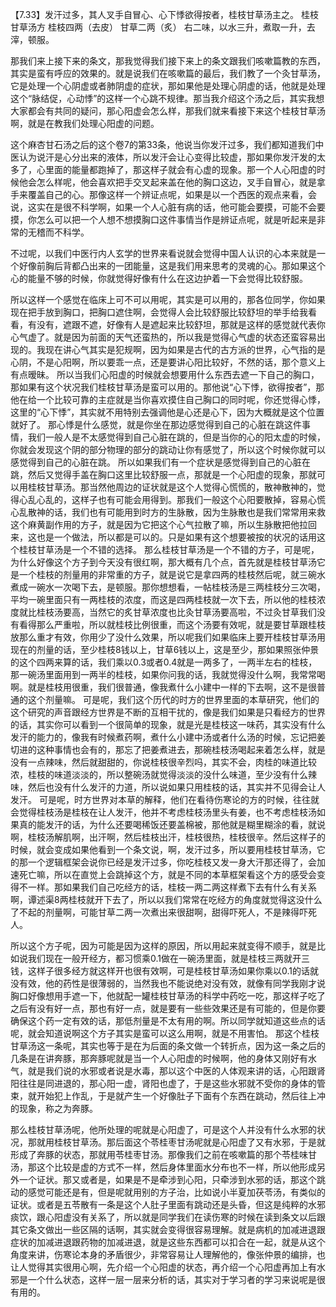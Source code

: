 【7.33】发汗过多，其人叉手自冒心、心下悸欲得按者，桂枝甘草汤主之。
桂枝甘草汤方
桂枝四两（去皮） 甘草二两（炙）
右二味，以水三升，煮取一升，去滓，顿服。

那我们来上接下来的条文，那我觉得我们接下来上的条文跟我们咳嗽篇教的东西，其实是蛮有呼应的效果的。就是说我们在咳嗽篇的最后，我们教了一个灸甘草汤，它是处理一个心阴虚或者肺阴虚的症状，那如果他是处理心阴虚的话，他就是处理这个“脉结促，心动悸”的这样一个心跳不规律。那当我介绍这个汤之后，其实我想大家都会有共同的疑问，那心阳虚会怎么样，那我们就来看接下来这个桂枝甘草汤啊，就是在教我们处理心阳虚的问题。

这个麻杏甘石汤之后的这个卷7的第33条，他说当你发汗过多，我们都知道我们中医认为说汗是心分出来的液体，所以发汗会让心变得比较虚，那如果你发汗发的太多了，心里面的能量都跑掉了，那这样子就会有心虚的现象。那一个人心阳虚的时候他会怎么样呢，他会喜欢把手交叉起来盖在他的胸口这边，叉手自冒心，就是拿手来覆盖自己的心。那像这样一个辨证点呢，如果是以一个西医的观点来看，会说，这实在是很不科学啊，如果一个人心脏有病的话，他可能会要摸，可能不会要摸，你怎么可以把一个人想不想摸胸口这件事情当作是辨证点呢，就是听起来是非常的无稽而不科学。

不过呢，以我们中医行内人玄学的世界来看说就会觉得中国人认识的心本来就是一个好像前胸后背都凸出来的一团能量，这是我们用来思考的灵魂的心。那如果这个心的能量不够的时候，你就觉得好像有什么在这边护着一下会觉得比较舒服。

所以这样一个感觉在临床上可不可以用呢，其实是可以用的，那各位同学，你如果现在把手放到胸口，把胸口遮住啊，会觉得人会比较舒服比较舒坦的举手给我看看，有没有，遮跟不遮，好像有人是遮起来比较舒坦，那就是这样的感觉就代表你心气虚了。就是因为前面的天气还蛮热的，所以我是觉得心气虚的状态还蛮容易出现的。我现在讲心气其实是犯规啊，因为如果是古代的古方派的世界，心气指的是心阴，不是心阳啊，所以要乖一点，还是要讲心阳比较好，不然的话，那个意义上有点暧昧。
所以当我们心阳虚的时候就会想要用什么东西去遮一下自己的胸口，那如果有这个状况我们桂枝甘草汤是蛮可以用的。那他说“心下悸，欲得按者”，那他在给一个比较可靠的主症就是当你喜欢摸住自己胸口的同时呢，你还觉得心悸，这里的“心下悸”，其实就不用特别去强调他是心还是心下，因为大概就是这个位置就好了。
那心悸是什么感觉，就是你坐在那边感觉得到自己的心脏在跳这件事情，我们一般人是不太感觉得到自己心脏在跳的，但是当你的心的阳太虚的时候，你就会发现这个阴的部分物理的部分的跳动让你有感觉了，所以这个时候你就可以感觉得到自己的心脏在跳。
所以如果我们有一个症状是感觉得到自己的心脏在跳，然后又觉得手盖在胸口这里比较舒服一点，那就是一个心阳虚的现象，那就可以用桂枝甘草汤。那当然他周边的证状就是这个人觉得心慌慌的，散神散神的，觉得心乱心乱的，这样子也有可能会用得到。那我们一般这个心阳要散掉，容易心慌心乱散神的话，我们也有可能用到时方的生脉散，因为生脉散也是我们常常用来救这个麻黄副作用的方子，就是因为它把这个心气拉散了嘛，所以生脉散把他拉回来，这也是一个做法，所以都是可以的。只是如果有这个想要被按的状况的话用这个桂枝甘草汤是一个不错的选择。
那么桂枝甘草汤是一个不错的方子，可是呢，为什么好像这个方子到今天没有很红啊，那大概有几个点，首先就是桂枝甘草汤它是一个桂枝的剂量用的非常重的方子，就是说它是拿四两的桂枝然后呢，就三碗水煮成一碗水一次喝下去，是顿服。那你想想看，一帖桂枝汤是三两桂枝分三次喝，平均一碗里面只有一两桂枝的浓度，而这是四两桂枝就一次下去，所以他的桂枝浓度就比桂枝汤要高，当然它的炙甘草浓度也比灸甘草汤要高啦，不过灸甘草我们没有看得那么严重啦，所以就桂枝比例很重，而这个汤要有效呢，就是要甘草跟桂枝放那么重才有效，你用少了没什么效果，所以呢我们如果临床上要开桂枝甘草汤用现在的剂量的话，至少桂枝8钱以上，甘草6钱以上，这是至少，那如果照张仲景的这个四两来算的话，我们乘以0.3或者0.4就是一两多了，一两半左右的桂枝，那一碗汤里面用到一两半的桂枝，如果你问我的话，我就觉得没什么啊，我常常喝啊。就是桂枝用很重，我们很普通，像我煮什么小建中一样的下去啊，这不是很普通的这个剂量嘛。
可是呢，我们这个历代的时方的世界里面的本草研究，他们的这个研究的声音跟经方世界是不断的互相干扰的，像是我们如果是只看经方的世界的话，其实你可以看到一个很简单的现象，就是光是桂枝这一味药，其实没有什么发汗的能力的，像我有时候煮药啊，煮什么小建中汤或者什么汤的时候，忘记把姜切进的这种事情也会有的，那忘了把姜煮进去，那碗桂枝汤喝起来着怎么样，就是没有一点辣味，然后就甜甜的，你说桂枝很辛烈吗，其实不会，肉桂的味道比较浓，桂枝的味道淡淡的，所以整碗汤就觉得淡淡的没什么味道，至少没有什么辣味，然后也没有什么发汗的力道，所以说如果只用桂枝的话，其实并不见得会让人发汗。
可是呢，时方世界对本草的解释，他们在看待伤寒论的方的时候，往往就会觉得桂枝汤是桂枝在让人发汗，他并不考虑桂枝汤里头有姜，也不考虑桂枝汤如果真的能发汗的话，为什么还要喝稀饭还要盖棉被，那他就是糊里糊涂的看，就说啊，桂枝汤解肌啊，出汗啊，然后桂枝出汗，桂枝很热，桂枝很辛。然后这样子的时候，就会变成如果他看到一个条文说，啊，发汗过多，所以要用桂枝甘草汤，它的那一个逻辑框架会说你已经是发汗过多，你吃桂枝又发一身大汗那还得了，会加速死亡嘛，所以在直觉上会跳掉这个方，就是不同的本草框架看这个方的感受会变得不一样。那如果我们自己吃经方的话，桂枝一两二两这样煮下去有什么有关系啊，谭述渠8两桂枝就开下去了，所以以我们常常在吃经方的角度就觉得这没什么了不起的剂量啊，可能甘草二两一次煮出来很甜啊，甜得吓死人，不是辣得吓死人。

所以这个方子呢，因为可能是因为这样的原因，所以用起来就变得不顺手，就是比如说我们现在一般开经方，都习惯乘0.1做在一碗汤里面，就是桂枝三两就开三钱，这样子很多经方就这样开也很有效啊，可是桂枝甘草汤如果你乘以0.1的话就没有效，他的药性是很薄弱的，当然我也不能说绝对没有效，就像有同学我刚才说胸口好像想用手遮一下，他就配一罐桂枝甘草汤的科学中药吃一吃，那这样子吃了之后有没有好一点，那也有好一点，就是要有一些些效果还是有可能的，但是你要确保这个药一定有效的话，那低剂量是不太有用的啊。所以同学就知道这些点的话呢，就会知道说啊这个方子其实是蛮可以这么用啊，就是不用害怕。
那这个桂枝甘草汤这一条呢，其实也等于是在为后面的条文做一个转折点，因为这一条之后的几条是在讲奔豚，那奔豚呢就是当一个人心阳虚的时候啊，他的身体又刚好有水气，就是我们说的水邪或者说是水毒，那以这个中医的人体观来讲的话，心阳跟肾阳往往是同进退的，那心阳一虚，肾阳也虚了，于是这些水邪就不受你的身体的管束，就开始犯上作乱，于是就产生一个好像肚子下面有个东西在跳动，然后往上冲的现象，称之为奔豚。

那么桂枝甘草汤呢，他所处理的呢就是心阳虚了，可是这个人并没有什么水邪的状况，那就用桂枝甘草汤。那后面这个苓桂枣甘汤呢就是心阳虚了又有水邪，于是就形成了奔豚的状态，那就用苓桂枣甘汤。那像我们之前在咳嗽篇的那个苓桂味甘汤，那这个比较是虚的方式不一样，然后身体里面水分布也不一样，所以他形成另外一个证状。那又或者是，如果是不是牵涉到心阳，只牵涉到水邪的话，那这个跳动的感觉可能还是有，但是呢就用别的方子治，比如说小半夏加茯苓汤，有类似的证状。或者是五苓散有一条是这个人肚子里面有跳动还是头昏，但这是纯粹的水邪痰饮，跟心阳虚没有关系了，所以就是同学我们在读伤寒的时候在读到条文以后跟其它条文做出一些区隔的话啊，其实就会变得很容易理解。就是病机的加减进退跟症状的加减进退跟药物的加减进退，就是这些东西都可以扣合在一起，就是从这个角度来讲，伤寒论本身的矛盾很少，非常容易让人理解他的，像张仲景的编排，也让人觉得其实很用心啊，先介绍一个心阳虚的状态，再介绍一个心阳虚再加上有水邪是一个什么状态，这样一层一层来分析的话，其实对于学习者的学习来说呢是很有用的。
